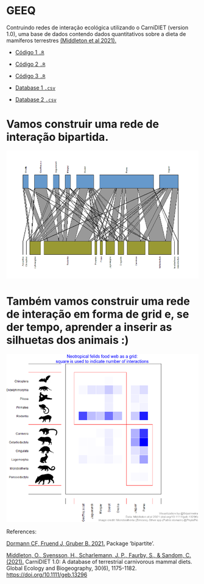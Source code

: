 # GEEQ

Contruindo redes de interação ecológica utilizando o CarniDIET (version 1.0), uma base de dados contendo dados quantitativos sobre a dieta de mamíferos terrestres [(Middleton et al 2021).](https://doi.org/10.1111/geb.13296) 

- [Código 1 `.R`](https://github.com/fblpalmeira/CarniDIET/blob/main/data/30daychallenge_day23.R)

- [Código 2 `.R`](https://github.com/fblpalmeira/jaguar_bipartite/blob/main/data/Ordernet.R)

- [Código 3 `.R`](https://github.com/fblpalmeira/jaguar_bipartite/blob/main/data/Entropy.R)

- [Database 1 `.csv`](https://github.com/fblpalmeira/CarniDIET/blob/main/data/geb13296-sup-0011-carnidiet.csv)

- [Database 2 `.csv`](https://github.com/fblpalmeira/CarniDIET/blob/main/data/geb13296-sup-0011-carnidiet2.csv)

# Vamos construir uma rede de interação bipartida. 

<img src="https://github.com/fblpalmeira/GEEQ/blob/main/data/plotweb_carnidiet.png">

# Também vamos construir uma rede de interação em forma de grid e, se der tempo, aprender a inserir as silhuetas dos animais :)

<img src="https://github.com/fblpalmeira/CarniDIET/blob/main/data/felids_diet2.png">

References: 

[Dormann CF, Fruend J, Gruber B. 2021.](http://cran.r-project.org/web/packages/bipartite/bipartite.pdf) Package ‘bipartite’. 

[Middleton, O., Svensson, H., Scharlemann, J. P., Faurby, S., & Sandom, C. (2021).]( https://doi.org/10.1111/geb.13296) CarniDIET 1.0: A database of terrestrial carnivorous mammal diets. Global Ecology and Biogeography, 30(6), 1175-1182. https://doi.org/10.1111/geb.13296
